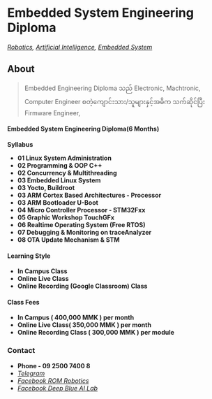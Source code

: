 # Embedded System Engineering Diploma
*[Robotics](./robotics_engineering.md),  [Artificial Intelligence](./artificial_intelligence_engineering.md),  [Embedded System](./embedded_engineering.md)*

## About
> Embedded Engineering Diploma သည် Electronic, Machtronic, Computer Engineer စတဲ့ကျောင်းသား/သူများနှင့်အဓိက သက်ဆိုင်ပြီး Firmware Engineer, 

#### Embedded System Engineering Diploma(6 Months)
**Syllabus**

- **01 Linux System Administration**
- **02 Programming & OOP C++**
- **02 Concurrency & Multithreading**
- **03 Embedded Linux System**
- **03 Yocto, Buildroot**
- **03 ARM Cortex Based Architectures - Processor**
- **03 ARM Bootloader U-Boot**
- **04 Micro Controller Processor - STM32Fxx**
- **05 Graphic Workshop TouchGFx**
- **06 Realtime Operating System (Free RTOS)**
- **07 Debugging & Monitoring on traceAnalyzer**
- **08 OTA Update Mechanism & STM**

#### Learning Style 
- **In Campus Class**
- **Online Live Class**
- **Online Recording (Google Classroom) Class**


#### Class Fees 
- **In Campus ( 400,000 MMK ) per month**
- **Online Live Class( 350,000 MMK ) per month**
- **Online Recording Class ( 300,000 MMK ) per module**

### Contact
- **Phone - 09 2500 7400 8**
- *[Telegram](https://t.me/tristanusa)*
- *[Facebook ROM Robotics](https://www.facebook.com/ROMROBOTS/)*
- *[Facebook Deep Blue AI Lab](https://www.facebook.com/deepblueailab/)*
